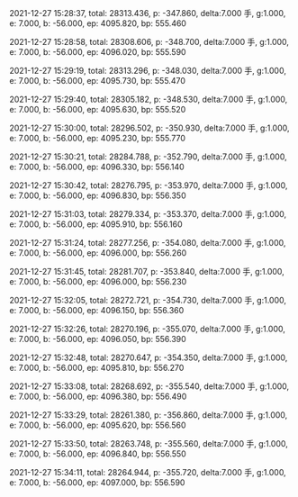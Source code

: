 2021-12-27 15:28:37, total: 28313.436, p: -347.860, delta:7.000 手, g:1.000, e: 7.000, b: -56.000, ep: 4095.820, bp: 555.460

2021-12-27 15:28:58, total: 28308.606, p: -348.700, delta:7.000 手, g:1.000, e: 7.000, b: -56.000, ep: 4096.020, bp: 555.590

2021-12-27 15:29:19, total: 28313.296, p: -348.030, delta:7.000 手, g:1.000, e: 7.000, b: -56.000, ep: 4095.730, bp: 555.470

2021-12-27 15:29:40, total: 28305.182, p: -348.530, delta:7.000 手, g:1.000, e: 7.000, b: -56.000, ep: 4095.630, bp: 555.520

2021-12-27 15:30:00, total: 28296.502, p: -350.930, delta:7.000 手, g:1.000, e: 7.000, b: -56.000, ep: 4095.230, bp: 555.770

2021-12-27 15:30:21, total: 28284.788, p: -352.790, delta:7.000 手, g:1.000, e: 7.000, b: -56.000, ep: 4096.330, bp: 556.140

2021-12-27 15:30:42, total: 28276.795, p: -353.970, delta:7.000 手, g:1.000, e: 7.000, b: -56.000, ep: 4096.830, bp: 556.350

2021-12-27 15:31:03, total: 28279.334, p: -353.370, delta:7.000 手, g:1.000, e: 7.000, b: -56.000, ep: 4095.910, bp: 556.160

2021-12-27 15:31:24, total: 28277.256, p: -354.080, delta:7.000 手, g:1.000, e: 7.000, b: -56.000, ep: 4096.000, bp: 556.260

2021-12-27 15:31:45, total: 28281.707, p: -353.840, delta:7.000 手, g:1.000, e: 7.000, b: -56.000, ep: 4096.000, bp: 556.230

2021-12-27 15:32:05, total: 28272.721, p: -354.730, delta:7.000 手, g:1.000, e: 7.000, b: -56.000, ep: 4096.150, bp: 556.360

2021-12-27 15:32:26, total: 28270.196, p: -355.070, delta:7.000 手, g:1.000, e: 7.000, b: -56.000, ep: 4096.050, bp: 556.390

2021-12-27 15:32:48, total: 28270.647, p: -354.350, delta:7.000 手, g:1.000, e: 7.000, b: -56.000, ep: 4095.810, bp: 556.270

2021-12-27 15:33:08, total: 28268.692, p: -355.540, delta:7.000 手, g:1.000, e: 7.000, b: -56.000, ep: 4096.380, bp: 556.490

2021-12-27 15:33:29, total: 28261.380, p: -356.860, delta:7.000 手, g:1.000, e: 7.000, b: -56.000, ep: 4095.620, bp: 556.560

2021-12-27 15:33:50, total: 28263.748, p: -355.560, delta:7.000 手, g:1.000, e: 7.000, b: -56.000, ep: 4096.840, bp: 556.550

2021-12-27 15:34:11, total: 28264.944, p: -355.720, delta:7.000 手, g:1.000, e: 7.000, b: -56.000, ep: 4097.000, bp: 556.590